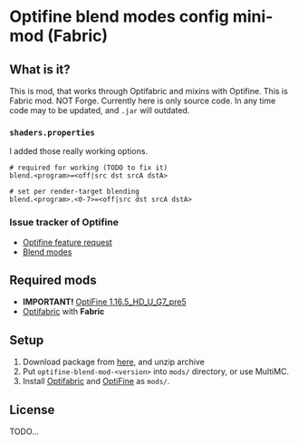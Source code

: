 # Optifine blend modes config mini-mod (Fabric)

## What is it?

This is mod, that works through Optifabric and mixins with Optifine. This is Fabric mod. NOT Forge. Currently here is only source code. In any time code may to be updated, and `.jar` will outdated. 

### `shaders.properties`

I added those really working options.

```
# required for working (TODO to fix it)
blend.<program>=<off|src dst srcA dstA>

# set per render-target blending
blend.<program>.<0-7>=<off|src dst srcA dstA>
```

### Issue tracker of Optifine

- [Optifine feature request](https://github.com/sp614x/optifine/issues/5263)
- [Blend modes](https://www.khronos.org/opengl/wiki/Blending)

## Required mods

- **IMPORTANT!** [OptiFine 1.16.5_HD_U_G7_pre5](https://optifine.net/downloads) 
- [Optifabric](https://minecraft.curseforge.com/projects/optifabric) with **Fabric**

## Setup

1. Download package from [here](https://github.com/helixd2s/OptifineBlendMod/releases), and unzip archive
2. Put `optifine-blend-mod-<version>` into `mods/` directory, or use MultiMC.
3. Install [Optifabric](https://minecraft.curseforge.com/projects/optifabric) and [OptiFine](https://optifine.net/downloads) as `mods/`. 

## License

TODO...
